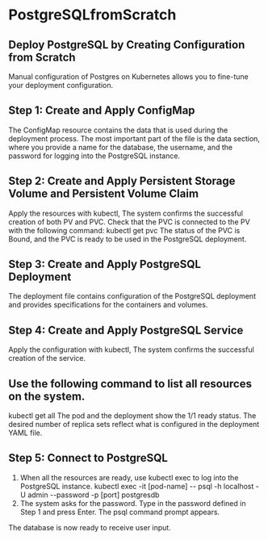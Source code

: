 # PostgreSQLfromScratch

## Deploy PostgreSQL by Creating Configuration from Scratch

Manual configuration of Postgres on Kubernetes allows you to fine-tune your deployment configuration.

## Step 1: Create and Apply ConfigMap 
The ConfigMap resource contains the data that is used during the deployment process. The most important part of the file is the data section, where you provide a name for the database, the username, and the password for logging into the PostgreSQL instance.

## Step 2: Create and Apply Persistent Storage Volume and Persistent Volume Claim
Apply the resources with kubectl, The system confirms the successful creation of both PV and PVC.
Check that the PVC is connected to the PV with the following command:
    kubectl get pvc
The status of the PVC is Bound, and the PVC is ready to be used in the PostgreSQL deployment.

## Step 3: Create and Apply PostgreSQL Deployment
The deployment file contains configuration of the PostgreSQL deployment and provides specifications for the containers and volumes. 

## Step 4: Create and Apply PostgreSQL Service
Apply the configuration with kubectl, The system confirms the successful creation of the service.


## Use the following command to list all resources on the system.

   kubectl get all
The pod and the deployment show the 1/1 ready status. The desired number of replica sets reflect what is configured in the deployment YAML file.

## Step 5: Connect to PostgreSQL
1. When all the resources are ready, use kubectl exec to log into the PostgreSQL instance.
     kubectl exec -it [pod-name] --  psql -h localhost -U admin --password -p [port] postgresdb
2. The system asks for the password. Type in the password defined in Step 1 and press Enter. The psql command prompt appears.


The database is now ready to receive user input.


